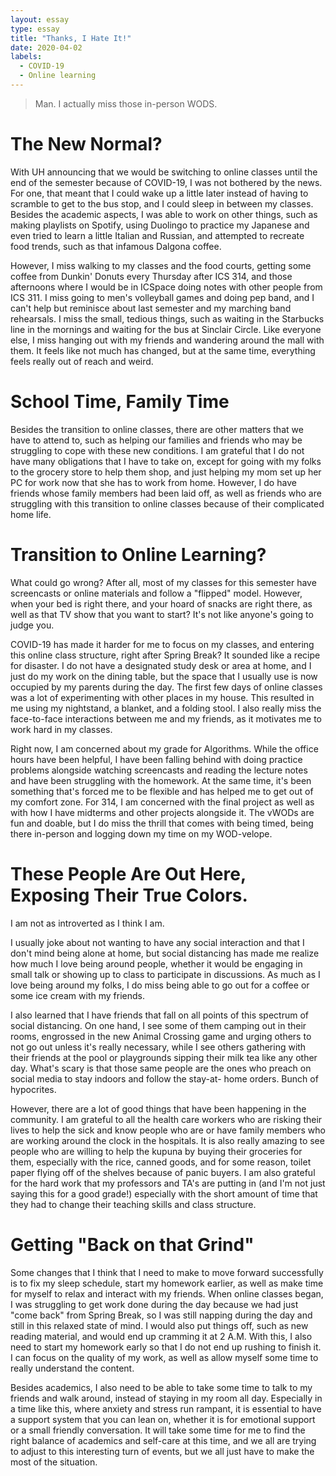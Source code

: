 ```yaml
---
layout: essay
type: essay
title: "Thanks, I Hate It!"
date: 2020-04-02
labels:
  - COVID-19
  - Online learning
---
```


> Man. I actually miss those in-person WODS.

# The New Normal?
With UH announcing that we would be switching to online classes until the end of the semester because of COVID-19, I was not 
bothered by the news. For one, that meant that I could wake up a little later instead of having to scramble to get to the bus 
stop, and I could sleep in between my classes. Besides the academic aspects, I was able to work on other things, such as 
making playlists on Spotify, using Duolingo to practice my Japanese and even tried to learn a little Italian and Russian, 
and attempted to recreate food trends, such as that infamous Dalgona coffee. 

However, I miss walking to my classes and the food courts, getting some coffee from Dunkin' Donuts every Thursday after ICS 
314, and those afternoons where I would be in ICSpace doing notes with other people from ICS 311. I miss going to men's 
volleyball games and doing pep band, and I can't help but reminisce about last semester and my marching band rehearsals. I 
miss the small, tedious things, 
such as waiting in the Starbucks line in the mornings and waiting for the bus at Sinclair Circle. Like everyone else, I miss 
hanging out with my friends and wandering around the mall with them. It feels like not much has changed, but at the same time, 
everything feels really out of reach and weird.

# School Time, Family Time

Besides the transition to online classes, there are other matters that we have to attend to, such as helping our families and 
friends who may be struggling to cope with these new conditions. I am grateful that I do not have many obligations that I have 
to take on, except for going with my folks to the grocery store to help them shop, and just helping my mom set up her PC for 
work now that she has to work from home. However, I do have friends whose family members had been laid off, as well as friends 
who are struggling with this transition to online classes because of their complicated home life.

# Transition to Online Learning?

What could go wrong? After all, most of my classes for this semester have screencasts or online materials and follow a 
"flipped" model. However, when your bed is right there, and your hoard of snacks are right there, as well as that TV show that 
you want to start? It's not like anyone's going to judge you. 

COVID-19 has made it harder for me to focus on my classes, and entering this online class structure, right after Spring Break? 
It sounded like a recipe for disaster. I do not have a designated study desk or area at home, and I just do my work on the 
dining table, but the space that I usually use is now occupied by my parents during the day. The first few days of online 
classes was a lot of experimenting with other places in my house. This resulted in me using my nightstand, a blanket, and a 
folding stool. I also really miss the face-to-face interactions between me and my friends, as it motivates me to work hard in 
my classes. 

Right now, I am concerned about my grade for Algorithms. While the office hours have been helpful, I have been falling behind 
with doing practice problems alongside watching screencasts and reading the lecture notes and have been struggling with the 
homework. At the same time, it's been something that's forced me to be flexible and has helped me to get out of my comfort 
zone. For 314, I am concerned with the final project as well as with how I have midterms and other projects alongside it. The 
vWODs are fun and doable, but I do miss the thrill that comes with being 
timed, being there in-person and logging down my time on my WOD-velope. 

# These People Are Out Here, Exposing Their True Colors.
I am not as introverted as I think I am.

I usually joke about not wanting to have any social interaction and that I don't mind being alone at home, but social 
distancing has made me realize how much I love being around people, whether it would be engaging in small talk or showing up 
to class to participate in discussions. As much as I love being around my folks, I do miss being able to go out for a coffee 
or some ice cream with my friends. 

I also learned that I have friends that fall on all points of this spectrum of social distancing. On one hand, I see some of 
them camping out in their rooms, engrossed in the new Animal Crossing game and urging others to not go out unless it's really 
necessary, while I see others gathering with their friends at the pool or playgrounds sipping their milk tea like any other 
day. What's scary is that those same people are the ones who preach on social media to stay indoors and follow the stay-at-
home orders. Bunch of hypocrites.

However, there are a lot of good things that have been happening in the community. I am grateful to all the health care 
workers who are risking their lives to help the sick and know people who are or have family members who are working around the 
clock in the hospitals. It is also really amazing to see people who are willing to help the kupuna by buying their groceries 
for them, especially with the rice, canned goods, and for some reason, toilet paper flying off of the shelves because of panic 
buyers. I am also grateful for the hard work that my professors and TA's are putting in (and I'm not just saying this for a 
good grade!) especially with the short amount of time that they had to change their teaching skills and class structure. 

# Getting "Back on that Grind"

Some changes that I think that I need to make to move forward successfully is to fix my sleep schedule, start my homework 
earlier, as well as make time for myself to relax and interact with my friends. When online classes began, I was struggling to 
get work done during the day because we had just "come back" from Spring Break, so I was still napping during the day and 
still in this relaxed state of mind. I would also put things off, such as new reading material, and would end up cramming it 
at 2 A.M. With this, I also need to start my homework early so that I do not end up rushing to finish it. I can 
focus on the quality of my work, as well as allow myself some time to really understand the content.

Besides academics, I also need to be able to take some time to talk to my friends and walk around, instead of staying in my 
room all day. Especially in a time like this, where anxiety and stress run rampant, it is essential to have a support system 
that you can lean on, whether it is for emotional support or a small friendly conversation. It will take some 
time for me to find the right balance of academics and self-care at this time, and we all are trying to adjust to this 
interesting turn of events, but we all just have to make the most of the situation.
